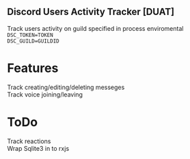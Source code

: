 ## Discord Users Activity Tracker [DUAT]
Track users activity on guild specified in process enviromental  
`DSC_TOKEN=TOKEN`  
`DSC_GUILD=GUILDID`  

# Features
Track creating/editing/deleting messeges  
Track voice joining/leaving  

# ToDo
Track reactions  
Wrap Sqlite3 in to rxjs  